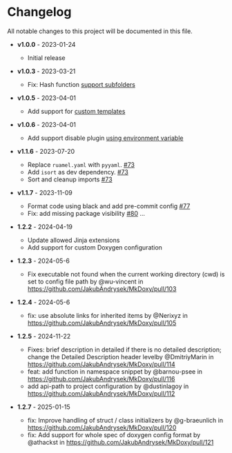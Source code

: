 # Changelog
All notable changes to this project will be documented in this file.

- **v1.0.0** - 2023-01-24
    - Initial release
- **v1.0.3** - 2023-03-21
    - Fix: Hash function [support subfolders](https://github.com/JakubAndrysek/MkDoxy/pull/29)
- **v1.0.5** - 2023-04-01
    - Add support for [custom templates](https://github.com/JakubAndrysek/MkDoxy/pull/39)
- **v1.0.6** - 2023-04-01
    - Add support disable plugin [using environment variable](#disabling-the-plugin)
- **v1.1.6** - 2023-07-20
    - Replace `ruamel.yaml` with `pyyaml`. [#73](https://github.com/JakubAndrysek/MkDoxy/pull/73)
    - Add `isort` as dev dependency. [#73](https://github.com/JakubAndrysek/MkDoxy/pull/73)
    - Sort and cleanup imports [#73](https://github.com/JakubAndrysek/MkDoxy/pull/73)
- **v1.1.7** - 2023-11-09
    - Format code using black and add pre-commit config [#77](https://github.com/JakubAndrysek/MkDoxy/pull/77)
    - Fix: add missing package visibility [#80](https://github.com/JakubAndrysek/MkDoxy/pull/80)
...

- **1.2.2** - 2024-04-19
    - Update allowed Jinja extensions
    - Add support for custom Doxygen configuration
- **1.2.3** - 2024-05-6
    - Fix executable not found when the current working directory (cwd) is set to config file path by @wu-vincent in https://github.com/JakubAndrysek/MkDoxy/pull/103
- **1.2.4** - 2024-05-6
    - fix: use absolute links for inherited items by @Nerixyz in https://github.com/JakubAndrysek/MkDoxy/pull/105
- **1.2.5** - 2024-11-22
    - Fixes: brief description in detailed if there is no detailed description; change the Detailed Description header levelby @DmitriyMarin in https://github.com/JakubAndrysek/MkDoxy/pull/114
    - feat: add function in namespace snippet by @barnou-psee in https://github.com/JakubAndrysek/MkDoxy/pull/116
    - add api-path to project configuration by @dustinlagoy in https://github.com/JakubAndrysek/MkDoxy/pull/112
- **1.2.7** - 2025-01-15
    - fix: Improve handling of struct / class initializers by @g-braeunlich in https://github.com/JakubAndrysek/MkDoxy/pull/120
    - fix: Add support for whole spec of doxygen config format by @athackst in https://github.com/JakubAndrysek/MkDoxy/pull/121
